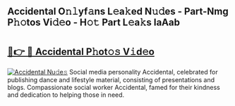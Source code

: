 ## Accidental O𝚗𝚕yf𝚊ns L𝚎a𝚔ed N𝚞𝚍es - Part-Nmg P𝚑𝚘tos Vi𝚍𝚎o - H𝚘𝚝 Part L𝚎a𝚔s IaAab

# <h2><a href="http://kfcwgx.oniu.top/?m=Accidental">🔗👉 🔴 Accidental P𝚑ot𝚘𝚜 V𝚒d𝚎o</a></h2>

[![Accidental Nu𝚍e𝚜](https://i.imgur.com/0qMVB7G.gif)](http://kfcwgx.oniu.top/?m=Accidental)
Social media personality Accidental, celebrated for publishing dance and lifestyle material, consisting of presentations and blogs. Compassionate social worker Accidental, famed for their kindness and dedication to helping those in need.  
